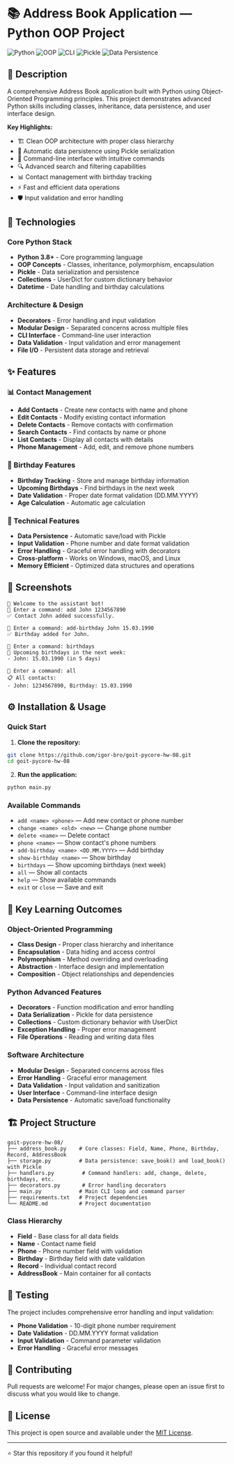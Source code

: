 # 📚 Address Book Application — Python OOP Project

![Python](https://img.shields.io/badge/-Python-3776AB?logo=python&logoColor=white)
![OOP](https://img.shields.io/badge/-Object_Oriented-FF6B6B?logo=code&logoColor=white)
![CLI](https://img.shields.io/badge/-Command_Line-4B8BBE?logo=terminal&logoColor=white)
![Pickle](https://img.shields.io/badge/-Pickle-32CD32?logo=python&logoColor=white)
![Data Persistence](https://img.shields.io/badge/-Data_Persistence-FF6B6B?logo=database&logoColor=white)

## 📖 Description

A comprehensive Address Book application built with Python using Object-Oriented Programming principles. This project demonstrates advanced Python skills including classes, inheritance, data persistence, and user interface design.

**Key Highlights:**

- 🏗️ Clean OOP architecture with proper class hierarchy
- 💾 Automatic data persistence using Pickle serialization
- 📱 Command-line interface with intuitive commands
- 🔍 Advanced search and filtering capabilities
- 📊 Contact management with birthday tracking
- ⚡ Fast and efficient data operations
- 🛡️ Input validation and error handling

## 🚀 Technologies

### Core Python Stack

- **Python 3.8+** - Core programming language
- **OOP Concepts** - Classes, inheritance, polymorphism, encapsulation
- **Pickle** - Data serialization and persistence
- **Collections** - UserDict for custom dictionary behavior
- **Datetime** - Date handling and birthday calculations

### Architecture & Design

- **Decorators** - Error handling and input validation
- **Modular Design** - Separated concerns across multiple files
- **CLI Interface** - Command-line user interaction
- **Data Validation** - Input validation and error management
- **File I/O** - Persistent data storage and retrieval

## ✨ Features

### 📊 Contact Management

- **Add Contacts** - Create new contacts with name and phone
- **Edit Contacts** - Modify existing contact information
- **Delete Contacts** - Remove contacts with confirmation
- **Search Contacts** - Find contacts by name or phone
- **List Contacts** - Display all contacts with details
- **Phone Management** - Add, edit, and remove phone numbers

### 🎂 Birthday Features

- **Birthday Tracking** - Store and manage birthday information
- **Upcoming Birthdays** - Find birthdays in the next week
- **Date Validation** - Proper date format validation (DD.MM.YYYY)
- **Age Calculation** - Automatic age calculation

### 🔧 Technical Features

- **Data Persistence** - Automatic save/load with Pickle
- **Input Validation** - Phone number and date format validation
- **Error Handling** - Graceful error handling with decorators
- **Cross-platform** - Works on Windows, macOS, and Linux
- **Memory Efficient** - Optimized data structures and operations

## 📸 Screenshots

```
👋 Welcome to the assistant bot!
📝 Enter a command: add John 1234567890
✅ Contact John added successfully.

📝 Enter a command: add-birthday John 15.03.1990
✅ Birthday added for John.

📝 Enter a command: birthdays
📅 Upcoming birthdays in the next week:
- John: 15.03.1990 (in 5 days)

📝 Enter a command: all
📋 All contacts:
- John: 1234567890, Birthday: 15.03.1990
```

## ⚙️ Installation & Usage

### Quick Start

1. **Clone the repository:**

```bash
git clone https://github.com/igor-bro/goit-pycore-hw-08.git
cd goit-pycore-hw-08
```

2. **Run the application:**

```bash
python main.py
```

### Available Commands

- `add <name> <phone>` — Add new contact or phone number
- `change <name> <old> <new>` — Change phone number
- `delete <name>` — Delete contact
- `phone <name>` — Show contact's phone numbers
- `add-birthday <name> <DD.MM.YYYY>` — Add birthday
- `show-birthday <name>` — Show birthday
- `birthdays` — Show upcoming birthdays (next week)
- `all` — Show all contacts
- `help` — Show available commands
- `exit` or `close` — Save and exit

## 🎯 Key Learning Outcomes

### Object-Oriented Programming

- **Class Design** - Proper class hierarchy and inheritance
- **Encapsulation** - Data hiding and access control
- **Polymorphism** - Method overriding and overloading
- **Abstraction** - Interface design and implementation
- **Composition** - Object relationships and dependencies

### Python Advanced Features

- **Decorators** - Function modification and error handling
- **Data Serialization** - Pickle for data persistence
- **Collections** - Custom dictionary behavior with UserDict
- **Exception Handling** - Proper error management
- **File Operations** - Reading and writing data files

### Software Architecture

- **Modular Design** - Separated concerns across files
- **Error Handling** - Graceful error management
- **Data Validation** - Input validation and sanitization
- **User Interface** - Command-line interface design
- **Data Persistence** - Automatic save/load functionality

## 🏗️ Project Structure

```
goit-pycore-hw-08/
├── address_book.py    # Core classes: Field, Name, Phone, Birthday, Record, AddressBook
├── storage.py         # Data persistence: save_book() and load_book() with Pickle
├── handlers.py         # Command handlers: add, change, delete, birthdays, etc.
├── decorators.py       # Error handling decorators
├── main.py            # Main CLI loop and command parser
├── requirements.txt   # Project dependencies
└── README.md          # Project documentation
```

### Class Hierarchy

- **Field** - Base class for all data fields
- **Name** - Contact name field
- **Phone** - Phone number field with validation
- **Birthday** - Birthday field with date validation
- **Record** - Individual contact record
- **AddressBook** - Main container for all contacts

## 🧪 Testing

The project includes comprehensive error handling and input validation:

- **Phone Validation** - 10-digit phone number requirement
- **Date Validation** - DD.MM.YYYY format validation
- **Input Validation** - Command parameter validation
- **Error Handling** - Graceful error messages

## 🤝 Contributing

Pull requests are welcome! For major changes, please open an issue first to discuss what you would like to change.

## 📄 License

This project is open source and available under the [MIT License](LICENSE).

---

⭐️ Star this repository if you found it helpful!
